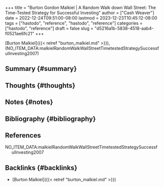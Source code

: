 +++
title = "Burton Gordon Malkiel | A Random Walk down Wall Street: The Time-Tested Strategy for Successful Investing"
author = ["Cash Weaver"]
date = 2022-12-24T09:51:00-08:00
lastmod = 2023-12-23T10:45:12-08:00
tags = ["hastodo", "reference", "hastodo", "reference"]
categories = ["hastodo", "reference"]
draft = false
slug = "d5216a1b-5838-4518-aab4-f0521ae6fc21"
+++

[Burton Malkiel]({{< relref "burton_malkiel.md" >}}), (NO_ITEM_DATA:malkielRandomWalkWallStreetTimetestedStrategySuccessfulInvesting2007)


## Summary {#summary}


## Thoughts {#thoughts}


## Notes {#notes}


## Bibliography {#bibliography}

## References

<style>.csl-entry{text-indent: -1.5em; margin-left: 1.5em;}</style><div class="csl-bib-body">
  <div class="csl-entry">NO_ITEM_DATA:malkielRandomWalkWallStreetTimetestedStrategySuccessfulInvesting2007</div>
</div>



## Backlinks {#backlinks}

-   [Burton Malkiel]({{< relref "burton_malkiel.md" >}})
